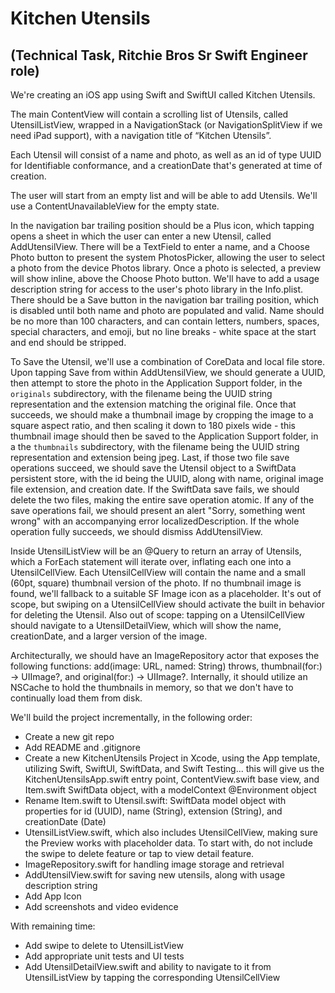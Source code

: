 # Kitchen Utensils 

## (Technical Task, Ritchie Bros Sr Swift Engineer role)

We're creating an iOS app using Swift and SwiftUI called Kitchen Utensils.

The main ContentView will contain a scrolling list of Utensils, called UtensilListView, wrapped in a NavigationStack (or NavigationSplitView if we need iPad support), with a navigation title of “Kitchen Utensils”.

Each Utensil will consist of a name and photo, as well as an id of type UUID for Identifiable conformance, and a creationDate that's generated at time of creation.

The user will start from an empty list and will be able to add Utensils. We'll use a ContentUnavailableView for the empty state. 

In the navigation bar trailing position should be a Plus icon, which tapping opens a sheet in which the user can enter a new Utensil, called AddUtensilView. There will be a TextField to enter a name, and a Choose Photo button to present the system PhotosPicker, allowing the user to select a photo from the device Photos library. Once a photo is selected, a preview will show inline, above the Choose Photo button. We'll have to add a usage description string for access to the user's photo library in the Info.plist. There should be a Save button in the navigation bar trailing position, which is disabled until both name and photo are populated and valid. Name should be no more than 100 characters, and can contain letters, numbers, spaces, special characters, and emoji, but no line breaks - white space at the start and end should be stripped. 

To Save the Utensil, we'll use a combination of CoreData and local file store. Upon tapping Save from within AddUtensilView, we should generate a UUID, then attempt to store the photo in the Application Support folder, in the `originals` subdirectory, with the filename being the UUID string representation and the extension matching the original file. Once that succeeds, we should make a thumbnail image by cropping the image to a square aspect ratio, and then scaling it down to 180 pixels wide - this thumbnail image should then be saved to the Application Support folder, in a the `thumbnails` subdirectory, with the filename being the UUID string representation and extension being jpeg. Last, if those two file save operations succeed, we should save the Utensil object to a SwiftData persistent store, with the id being the UUID, along with name, original image file extension, and creation date. If the SwiftData save fails, we should delete the two files, making the entire save operation atomic. If any of the save operations fail, we should present an alert "Sorry, something went wrong" with an accompanying error localizedDescription. If the whole operation fully succeeds, we should dismiss AddUtensilView.    

Inside UtensilListView will be an @Query to return an array of Utensils, which a ForEach statement will iterate over, inflating each one into a UtensilCellView. Each UtensilCellView will contain the name and a small (60pt, square) thumbnail version of the photo. If no thumbnail image is found, we'll fallback to a suitable SF Image icon as a placeholder. It's out of scope, but swiping on a UtensilCellView should activate the built in behavior for deleting the Utensil. Also out of scope: tapping on a UtensilCellView should navigate to a UtensilDetailView, which will show the name, creationDate, and a larger version of the image.

Architecturally, we should have an ImageRepository actor that exposes the following functions: add(image: URL, named: String) throws, thumbnail(for:) -> UIImage?, and original(for:) -> UIImage?. Internally, it should utilize an NSCache to hold the thumbnails in memory, so that we don't have to continually load them from disk.

We'll build the project incrementally, in the following order:

- Create a new git repo
- Add README and .gitignore
- Create a new KitchenUtensils Project in Xcode, using the App template, utilizing Swift, SwiftUI, SwiftData, and Swift Testing... this will give us the KitchenUtensilsApp.swift entry point, ContentView.swift base view, and Item.swift SwiftData object, with a modelContext @Environment object
- Rename Item.swift to Utensil.swift: SwiftData model object with properties for id (UUID), name (String), extension (String), and creationDate (Date)
- UtensilListView.swift, which also includes UtensilCellView, making sure the Preview works with placeholder data. To start with, do not include the swipe to delete feature or tap to view detail feature.
- ImageRepository.swift for handling image storage and retrieval
- AddUtensilView.swift for saving new utensils, along with usage description string
- Add App Icon
- Add screenshots and video evidence

With remaining time:

- Add swipe to delete to UtensilListView
- Add appropriate unit tests and UI tests
- Add UtensilDetailView.swift and ability to navigate to it from UtensilListView by tapping the corresponding UtensilCellView

